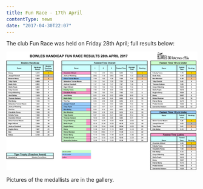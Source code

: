 ```yaml
---
title: Fun Race - 17th April
contentType: news
date: "2017-04-30T22:07"
---
```


The club Fun Race was held on Friday 28th April; full results below:

![handicap race results](Bowles_Handicap_2017_April_Results.jpg)

Pictures of the medallists are in the gallery.
